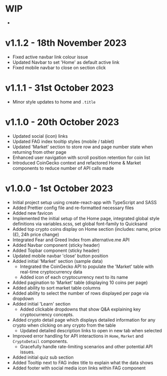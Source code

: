 # WIP

-

# v1.1.2 - 18th November 2023

- Fixed active navbar link colour issue
- Updated Navbar to set 'Home' as default active link
- Fixed mobile navbar to close on section click

# v1.1.1 - 31st October 2023

- Minor style updates to home and `.title`

# v1.1.0 - 20th October 2023

- Updated social (icon) links
- Updated FAG index tooltip styles (mobile / tablet)
- Updated 'Market' section to store row and page number state when returning from other page
- Enhanced user navigation with scroll position retention for coin list
- Introduced CoinGecko context and refactored Home & Market components to reduce number of API calls made

# v1.0.0 - 1st October 2023

- Initial project setup using create-react-app with TypeScript and SASS
- Added Prettier config file and re-formatted necessary files
- Added new favicon
- Implemented the initial setup of the Home page, integrated global style definitions via variables.scss, set global font-family to Quicksand
- Added top crypto coins display on Home section (includes: name, price (£), 24h price change)
- Integrated Fear and Greed Index from alternative.me API
- Added Navbar component (sticky header)
- Added Topbar component (sticky header)
- Updated mobile navbar 'close' button position
- Added initial 'Market' section (sample data)
  - Integrated the CoinGecko API to populate the 'Market' table with real-time cryptocurrency data
  - Added icon of each cryptocurrency next to its name
- Added pagination to 'Market' table (displaying 10 coins per page)
- Added ability to sort market table columns
- Added ability to select the number of rows displayed per page via dropdown
- Added initial 'Learn' section
  - Added clickable dropdowns that show Q&A explaining key cryptocurrency concepts.
- Added crypto detail page which displays detailed information for any crypto when clicking on any crypto from the table
  - Updated detailed description links to open in new tab when selected
- Improved error handling for API interactions in `Home`, `Market` and `CryptoDetail` components.
  - Gracefully handle rate-limiting scenarios and other potential API issues.
- Added initial quiz sub section
- Added Tooltip next to FAG index title to explain what the data shows
- Added footer with social media icon links within FAG component
